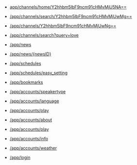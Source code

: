 * <a href="https://staging.monstar.ch/app/channels/home/Y2hhbm5lbF9ncm91cHMvMjU5NA==">app/channels/home/Y2hhbm5lbF9ncm91cHMvMjU5NA==</a> 

* <a href="https://staging.monstar.ch/app/channels/search/Y2hhbm5lbF9ncm91cHMvMjUwMg==">/app/channels/search/Y2hhbm5lbF9ncm91cHMvMjUwMg==</a> 

* <a href="https://staging.monstar.ch/app/channels/Y2hhbm5lbF9ncm91cHMvMjUwNg==">/app/channels/Y2hhbm5lbF9ncm91cHMvMjUwNg==</a> 

* <a href="https://staging.monstar.ch/app/channels/search/?query=love">/app/channels/search?query=love</a> 

* <a href="https://staging.monstar.ch/app/news">/app/news</a> 

* <a href="https://staging.monstar.ch/app/news/{newsID}">/app/news/{newsID}</a> 

* <a href="https://staging.monstar.ch/app/schedules">/app/schedules</a> 

* <a href="https://staging.monstar.ch/app/schedules/easy_setting">/app/schedules/easy_setting</a> 

* <a href="https://staging.monstar.ch/app/bookmarks">/app/bookmarks</a> 

* <a href="https://staging.monstar.ch/app/accounts/speakertype">/app/accounts/speakertype</a> 

* <a href="https://staging.monstar.ch/app/accounts/language">/app/accounts/language</a> 

* <a href="https://staging.monstar.ch/app/accounts/play">/app/accounts/play</a> 

* <a href="https://staging.monstar.ch/app/accounts/about">/app/accounts/about</a> 

* <a href="https://staging.monstar.ch/app/accounts/play">/app/accounts/play</a> 

* <a href="https://staging.monstar.ch/app/accounts/info">/app/accounts/info</a> 

* <a href="https://staging.monstar.ch/app/accounts/weather">/app/accounts/weather</a> 

* <a href="https://staging.monstar.ch/app/login">/app/login</a> 
